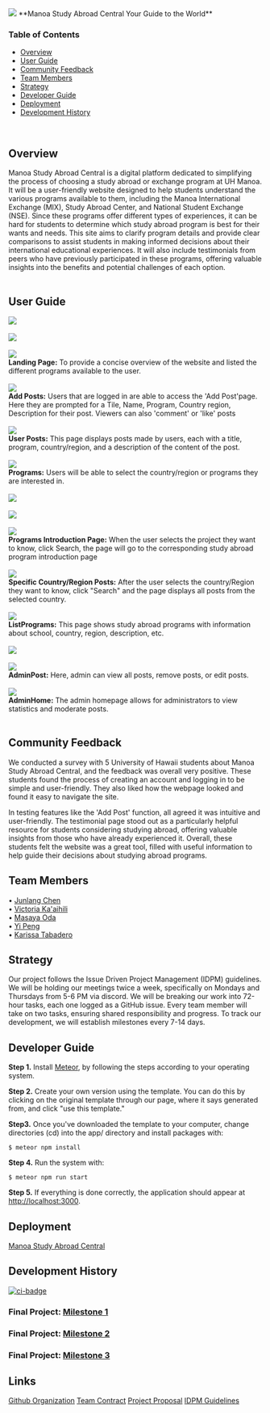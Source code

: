<img src="doc/study-abroad-clipart.jpg">
**Manoa Study Abroad Central Your Guide to the World**<br>

### Table of Contents
- [Overview](#overview)
- [User Guide](#user-guide)
- [Community Feedback](#Community-Feedback)
- [Team Members](#team-members)
- [Strategy](#Strategy)
- [Developer Guide](#Developer-guide)
- [Deployment](#Deployment)
- [Development History](#Development-History)
<br>

## Overview
Manoa Study Abroad Central is a digital platform dedicated to simplifying the process of choosing a study abroad or exchange program at UH Manoa. It will be a user-friendly website designed to help students understand the various programs available to them, including the Manoa International Exchange (MIX), Study Abroad Center, and National Student Exchange (NSE). Since these programs offer different types of experiences, it can be hard for students to determine which study abroad program is best for their wants and needs. This site aims to clarify program details and provide clear comparisons to assist students in making informed decisions about their international educational experiences. It will also include testimonials from peers who have previously participated in these programs, offering valuable insights into the benefits and potential challenges of each option.<br>
<br>
## User Guide
<img src="doc/M3-LandingPage1.png"><br>
<br>
<img src="doc/M3-LandingPage22.png"><br>
<br>
<img src="doc/M3-LandingPage33.png"><br>
**Landing Page:** To provide a concise overview of the website and listed the different programs available to the user.<br>
<br>
<img src="doc/M3-AddPosts.png"><br>
**Add Posts:** Users that are logged in are able to access the 'Add Post'page.  Here they are prompted for a Tile, Name, Program, Country region, Description for their post. Viewers can also 'comment' or 'like' posts<br>
<br>
<img src="doc/M3-UserPosts.png"><br>
**User Posts:** This page displays posts made by users, each with a title, program, country/region, and a description of the content of the post.<br>
<br>
<img src="doc/M3-Programs.png"><br>
**Programs:** Users will be able to select the country/region or programs they are interested in.<br>
<br>
<img src="doc/M3-Programs-MIX1.png"><br>
<br>
<img src="doc/M3-Programs-SAC.png"><br>
<br>
<img src="doc/M3-Programs-NSE.png"><br>
**Programs Introduction Page:** When the user selects the project they want to know, click Search, the page will go to the corresponding study abroad program introduction page <br>
<br>
<img src="doc/M3-ChooseCountryPosts.png"><br>
**Specific Country/Region Posts:** After the user selects the country/Region they want to know, click "Search" and the page displays all posts from the selected country.<br>
<br>
<img src="doc/M3-ListPrograms.png"><br>
**ListPrograms:** This page shows study abroad programs with information about school, country, region, description, etc.<br>
<br>
<img src="doc/M3-AdminPost.png"><br>
<br>
<img src="doc/M3-AdminPost-EditPost.png"><br>
**AdminPost:** Here, admin can view all posts, remove posts, or edit posts.<br>
<br>
<img src="doc/M3-AdminHome.png"><br>
**AdminHome:** The admin homepage allows for administrators to view statistics and moderate posts.<br>
<br>

## Community Feedback
We conducted a survey with 5 University of Hawaii students about Manoa Study Abroad Central, and the feedback was overall very positive. These students found the process of creating an account and logging in to be simple and user-friendly. They also liked how the webpage looked and found it easy to navigate the site.<br>

In testing features like the 'Add Post' function, all agreed it was intuitive and user-friendly. The testimonial page stood out as a particularly helpful resource for students considering studying abroad, offering valuable insights from those who have already experienced it. Overall, these students felt the website was a great tool, filled with useful information to help guide their decisions about studying abroad programs.



## Team Members
• [Junlang Chen](https://junlangchengt.github.io/)<br>
• [Victoria Ka'aihili](https://kamanelelehua.github.io/)<br>
• [Masaya Oda](https://omasaya.github.io/)<br>
• [Yi Peng](https://yipengk.github.io/)<br>
• [Karissa Tabadero](https://karissat2.github.io/)<br>

## Strategy
Our project follows the Issue Driven Project Management (IDPM) guidelines. We will be holding our meetings twice a week, specifically on Mondays and Thursdays from 5-6 PM via discord. We will be breaking our work into 72-hour tasks, each one logged as a GitHub issue. Every team member will take on two tasks, ensuring shared responsibility and progress. To track our development, we will establish milestones every 7-14 days. 

## Developer Guide

<strong>Step 1.</strong> Install [Meteor](https://www.meteor.com/developers/install), by following the steps according to your operating system. 

<strong>Step 2.</strong> Create your own version using the template. You can do this by clicking on the original template through our page, where it says generated from, and click "use this template."

<strong>Step3.</strong> Once you've downloaded the template to your computer, change directories (cd) into the app/ directory and install packages with:
```
$ meteor npm install
```
<strong>Step 4.</strong> Run the system with:
```
$ meteor npm run start
```
<strong>Step 5.</strong> If everything is done correctly, the application should appear at [http://localhost:3000]( http://localhost:3000).


## Deployment
[Manoa Study Abroad Central](https://manoa-study-abroad-central.xyz)

## Development History
[![ci-badge](https://github.com/manoa-study-abroad-central/manoa-study-abroad-central/actions/workflows/ci.yml/badge.svg)](https://github.com/manoa-study-abroad-central/manoa-study-abroad-central/actions/workflows/ci.yml)
### Final Project: [Milestone 1](https://github.com/orgs/manoa-study-abroad-central/projects/6)<br>
### Final Project: [Milestone 2](https://github.com/orgs/manoa-study-abroad-central/projects/9/views/1)<br>
### Final Project: [Milestone 3](https://github.com/orgs/manoa-study-abroad-central/projects/8/views/1)<br>

## Links
[Github Organization](https://github.com/manoa-study-abroad-central/manoa-study-abroad-central.github.io/tree/main)
[Team Contract](https://docs.google.com/document/d/1Yv8-43MoE4xzP9Gig0bwpPvJU8siF7iYQRA5ayEzNgk/edit?usp=sharing)
[Project Proposal](https://mair1.github.io/essays/final-project-idea.html)
[IDPM Guidelines](https://courses.ics.hawaii.edu/ics314f23/morea/project-management/reading-guidelines-idpm.html)


